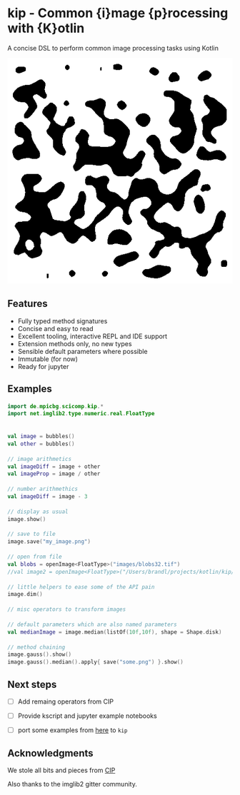 # kip - Common {i}mage {p}rocessing with {K}otlin


A concise DSL to perform common image processing tasks using Kotlin

![](.README_images/b0faf8b6.png)

## Features

* Fully typed method signatures
* Concise and easy to read
* Excellent tooling, interactive REPL and IDE support
* Extension methods only, no new types
* Sensible default parameters where possible
* Immutable (for now)
* Ready for jupyter

## Examples

```kotlin
import de.mpicbg.scicomp.kip.*
import net.imglib2.type.numeric.real.FloatType


val image = bubbles()
val other = bubbles()

// image arithmetics
val imageDiff = image + other
val imageProp = image / other

// number arithmethics
val imageDiff = image - 3

// display as usual
image.show()

// save to file
image.save("my_image.png")

// open from file
val blobs = openImage<FloatType>("images/blobs32.tif")
//val image2 = openImage<FloatType>("/Users/brandl/projects/kotlin/kip/images/blobs32.tif")

// little helpers to ease some of the API pain
image.dim()

// misc operators to transform images

// default parameters which are also named parameters
val medianImage = image.median(listOf(10f,10f), shape = Shape.disk)

// method chaining
image.gauss().show()
image.gauss().median().apply{ save("some.png") }.show()

```

## Next steps

* [ ] Add remaing operators from CIP
* [ ] Provide kscript and jupyter example notebooks
* [ ] port some examples from [here](imagej-scripting/0.6.0/imagej-scripting-0.6.0.jar!/script_templates/Tutorials) to `kip`


## Acknowledgments

We stole all bits and pieces from [CIP](https://github.com/benoitlo/CIP)

Also thanks to the imglib2 gitter community.